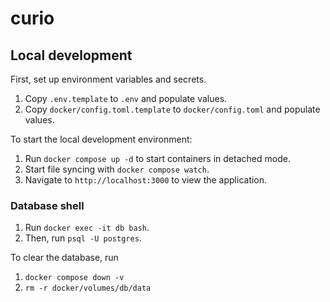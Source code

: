 # curio

## Local development
First, set up environment variables and secrets.
1. Copy `.env.template` to `.env` and populate values.
2. Copy `docker/config.toml.template` to `docker/config.toml` and populate values.

To start the local development environment:
1. Run `docker compose up -d` to start containers in detached mode.
2. Start file syncing with `docker compose watch`.
3. Navigate to `http://localhost:3000` to view the application.

### Database shell
1. Run `docker exec -it db bash`.
2. Then, run `psql -U postgres`.

To clear the database, run
1. `docker compose down -v`
2. `rm -r docker/volumes/db/data`
